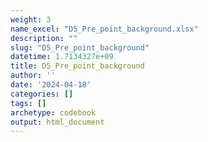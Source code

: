 ```yaml
---
weight: 3
name_excel: "D5_Pre_point_background.xlsx"
description: ""
slug: "D5_Pre_point_background"
datetime: 1.7134327e+09
title: D5_Pre_point_background
author: ''
date: '2024-04-18'
categories: []
tags: []
archetype: codebook
output: html_document
---
```


<div class="tabcontent"></div>
